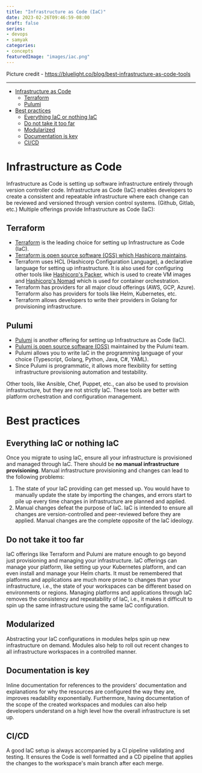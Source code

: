 ```yaml
---
title: "Infrastructure as Code (IaC)"
date: 2023-02-26T09:46:59-08:00
draft: false
series:
- devops
- samyak
categories:
- concepts
featuredImage: "images/iac.png"
---
```


Picture credit - https://bluelight.co/blog/best-infrastructure-as-code-tools

---
<!-- TOC -->
* [Infrastructure as Code](#infrastructure-as-code)
  * [Terraform](#terraform)
  * [Pulumi](#pulumi)
* [Best practices](#best-practices)
  * [Everything IaC or nothing IaC](#everything-iac-or-nothing-iac)
  * [Do not take it too far](#do-not-take-it-too-far)
  * [Modularized](#modularized)
  * [Documentation is key](#documentation-is-key)
  * [CI/CD](#cicd)
<!-- TOC -->

# Infrastructure as Code

Infrastructure as Code is setting up software infrastructure entirely through version controller code. Infrastructure as Code (IaC) enables developers to create a consistent and repeatable infrastructure where each change can be reviewed and versioned through version control systems. (Github, Gitlab, etc.)
Multiple offerings provide Infrastructure as Code (IaC):

## Terraform
- [Terraform](https://www.terraform.io) is the leading choice for setting up Infrastructure as Code (IaC).
- [Terraform is open source software (OSS) which Hashicorp maintains](https://github.com/hashicorp/terraform).
- Terraform uses HCL (Hashicorp Configuration Language), a declarative language for setting up infrastructure. It is also used for configuring other tools like [Hashicorp's Packer](https://developer.hashicorp.com/packer/docs/templates/hcl_templates), which is used to create VM images and [Hashicorp's Nomad](https://developer.hashicorp.com/nomad/docs/configuration) which is used for container orchestration.
- Terraform has providers for all major cloud offerings (AWS, GCP, Azure). Terraform also has providers for tools like Helm, Kubernetes, etc.
- Terraform allows developers to write their providers in Golang for provisioning infrastructure.

## Pulumi
- [Pulumi](https://www.pulumi.com) is another offering for setting up Infrastructure as Code (IaC).
- [Pulumi is open source software (OSS)](https://github.com/pulumi/pulumi) maintained by the Pulumi team.
- Pulumi allows you to write IaC in the programming language of your choice (Typescript, Golang, Python, Java, C#, YAML).
- Since Pulumi is programmatic, it allows more flexibility for setting infrastructure provisioning automation and testability.

Other tools, like Ansible, Chef, Puppet, etc., can also be used to provision infrastructure, but they are not strictly IaC. These tools are better with platform orchestration and configuration management.

# Best practices

## Everything IaC or nothing IaC
Once you migrate to using IaC, ensure all your infrastructure is provisioned and managed through IaC. There should be **no manual infrastructure provisioning**. Manual infrastructure provisioning and changes can lead to the following problems:
1. The state of your IaC providing can get messed up. You would have to manually update the state by importing the changes, and errors start to pile up every time changes in infrastructure are planned and applied.
2. Manual changes defeat the purpose of IaC. IaC is intended to ensure all changes are version-controlled and peer-reviewed before they are applied. Manual changes are the complete opposite of the IaC ideology.

## Do not take it too far
IaC offerings like Terraform and Pulumi are mature enough to go beyond just provisioning and managing your infrastructure. IaC offerings can manage your platform, like setting up your Kubernetes platform, and can even install and manage your Helm charts. It must be remembered that platforms and applications are much more prone to changes than your infrastructure, i.e., the state of your workspaces can be different based on environments or regions.
Managing platforms and applications through IaC removes the consistency and repeatability of IaC, i.e., it makes it difficult to spin up the same infrastructure using the same IaC configuration.

## Modularized
Abstracting your IaC configurations in modules helps spin up new infrastructure on demand. Modules also help to roll out recent changes to all infrastructure workspaces in a controlled manner.

## Documentation is key
Inline documentation for references to the providers' documentation and explanations for why the resources are configured the way they are, improves readability exponentially. Furthermore, having documentation of the scope of the created workspaces and modules can also help developers understand on a high level how the overall infrastructure is set up.

## CI/CD
A good IaC setup is always accompanied by a CI pipeline validating and testing. It ensures the Code is well formatted and a CD pipeline that applies the changes to the workspace's main branch after each merge.  
